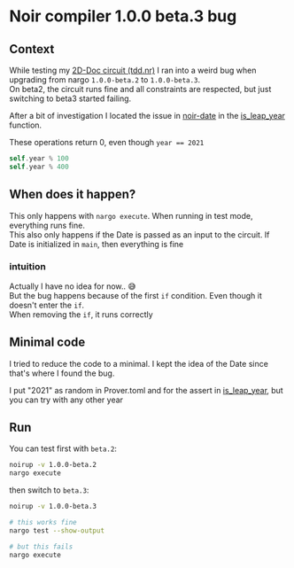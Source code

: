 # Noir compiler 1.0.0 beta.3 bug

## Context

While testing my [2D-Doc circuit (tdd.nr)](https://github.com/teddav/tdd.nr) I ran into a weird bug when upgrading from nargo `1.0.0-beta.2` to `1.0.0-beta.3`.  
On beta2, the circuit runs fine and all constraints are respected, but just switching to beta3 started failing.

After a bit of investigation I located the issue in [noir-date](https://github.com/madztheo/noir-date/) in the [is_leap_year](https://github.com/madztheo/noir-date/blob/bd05506dbb711b6336d9d61610df3f0e944f3779/src/lib.nr#L191) function.

These operations return 0, even though `year == 2021`

```rust
self.year % 100
self.year % 400
```

## When does it happen?

This only happens with `nargo execute`. When running in test mode, everything runs fine.  
This also only happens if the Date is passed as an input to the circuit. If Date is initialized in `main`, then everything is fine

### intuition

Actually I have no idea for now.. 😅  
But the bug happens because of the first `if` condition. Even though it doesn't enter the `if`.  
When removing the `if`, it runs correctly

## Minimal code

I tried to reduce the code to a minimal. I kept the idea of the Date since that's where I found the bug.

I put "2021" as random in Prover.toml and for the assert in [is_leap_year](./src/date.nr#35), but you can try with any other year

## Run

You can test first with `beta.2`:

```bash
noirup -v 1.0.0-beta.2
nargo execute
```

then switch to `beta.3`:

```bash
noirup -v 1.0.0-beta.3

# this works fine
nargo test --show-output

# but this fails
nargo execute
```
